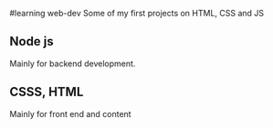 #learning web-dev
Some of my first projects on HTML, CSS and JS
## Node js
Mainly for backend development.
## CSSS, HTML
Mainly for front end and content
